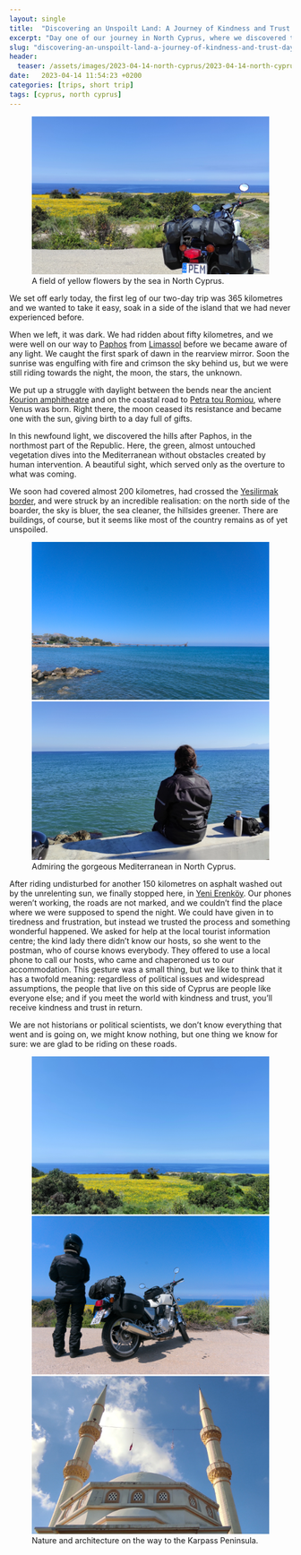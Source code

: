 ```yaml
---
layout: single
title:  "Discovering an Unspoilt Land: A Journey of Kindness and Trust - Day 1"
excerpt: "Day one of our journey in North Cyprus, where we discovered the beauty and kindness of this unspoilt region."
slug: "discovering-an-unspoilt-land-a-journey-of-kindness-and-trust-day-1"
header:
  teaser: /assets/images/2023-04-14-north-cyprus/2023-04-14-north-cyprus-01.webp
date:   2023-04-14 11:54:23 +0200
categories: [trips, short trip]
tags: [cyprus, north cyprus]
---
```

<figure class="align-center">
  <a href="/assets/images/2023-04-14-north-cyprus/2023-04-14-north-cyprus-01.webp" title="A field of yellow flowers by the sea in North Cyprus." alt="A field of yellow flowers by the sea in North Cyprus.">
  <img src="/assets/images/2023-04-14-north-cyprus/2023-04-14-north-cyprus-01.webp" alt="A field of yellow flowers by the sea in North Cyprus."></a>
  <figcaption>A field of yellow flowers by the sea in North Cyprus.</figcaption>
</figure>

<span class="drop_cap">W</span><span class="first_word">e</span> set off early today, the first leg of our two-day trip was 365 kilometres and we wanted to take it easy, soak in a side of the island that we had never experienced before.

When we left, it was dark. We had ridden about fifty kilometres, and we were well on our way to [Paphos](https://goo.gl/maps/ATfurAj6KH8SgiXU9) from [Limassol](https://goo.gl/maps/yYH9h2xR1HKDNT8s5) before we became aware of any light. We caught the first spark of dawn in the rearview mirror. Soon the sunrise was engulfing with fire and crimson the sky behind us, but we were still riding towards the night, the moon, the stars, the unknown.

We put up a struggle with daylight between the bends near the ancient [Kourion amphitheatre](https://goo.gl/maps/L4y7gBx5ycTjiycR9) and on the coastal road to [Petra tou Romiou](https://goo.gl/maps/8AhYtASGhxNbtEn16), where Venus was born. Right there, the moon ceased its resistance and became one with the sun, giving birth to a day full of gifts.

In this newfound light, we discovered the hills after Paphos, in the northmost part of the Republic. Here, the green, almost untouched vegetation dives into the Mediterranean without obstacles created by human intervention. A beautiful sight, which served only as the overture to what was coming.

We soon had covered almost 200 kilometres, had crossed the [Yesilirmak border](https://goo.gl/maps/Y33TLDit3E96NVJm6), and were struck by an incredible realisation: on the north side of the boarder, the sky is bluer, the sea cleaner, the hillsides greener. There are buildings, of course, but it seems like most of the country remains as of yet unspoiled.

<figure class="half">
  <a href="/assets/images/2023-04-14-north-cyprus/2023-04-14-north-cyprus-02.webp" title="A steel pier extends into the clear sea." alt="A steel pier extends into the clear sea.">
  <img src="/assets/images/2023-04-14-north-cyprus/2023-04-14-north-cyprus-02.webp" alt="A steel pier extends into the clear sea."></a>

  <a href="/assets/images/2023-04-14-north-cyprus/2023-04-14-north-cyprus-03.webp" title="Breakfast by the sea." alt="Breakfast by the sea.">
  <img src="/assets/images/2023-04-14-north-cyprus/2023-04-14-north-cyprus-03.webp" alt="Breakfast by the sea."></a>

  <figcaption>Admiring the gorgeous Mediterranean in North Cyprus.</figcaption>
</figure>

After riding undisturbed for another 150 kilometres on asphalt washed out by the unrelenting sun, we finally stopped here, in [Yeni Erenköy](https://goo.gl/maps/9ZZFGrLL9mLHNicp6). Our phones weren’t working, the roads are not marked, and we couldn’t find the place where we were supposed to spend the night. We could have given in to tiredness and frustration, but instead we trusted the process and something wonderful happened. We asked for help at the local tourist information centre; the kind lady there didn’t know our hosts, so she went to the postman, who of course knows everybody. They offered to use a local phone to call our hosts, who came and chaperoned us to our accommodation. This gesture was a small thing, but we like to think that it has a twofold meaning: regardless of political issues and widespread assumptions, the people that live on this side of Cyprus are people like everyone else; and if you meet the world with kindness and trust, you’ll receive kindness and trust in return.

We are not historians or political scientists, we don’t know everything that went and is going on, we might know nothing, but one thing we know for sure: we are glad to be riding on these roads.

<figure class="third">
  <a href="/assets/images/2023-04-14-north-cyprus/2023-04-14-north-cyprus-05.webp" title="A yellow flowers field along the coast." alt="A yellow flowers field along the coast.">
  <img src="/assets/images/2023-04-14-north-cyprus/2023-04-14-north-cyprus-05.webp" alt="A yellow flowers field along the coast."></a>

  <a href="/assets/images/2023-04-14-north-cyprus/2023-04-14-north-cyprus-04.webp" title="Taking in the unspoilt nature." alt="A rider by their motorbike looking at a field of yellow flowers by the sea.">
  <img src="/assets/images/2023-04-14-north-cyprus/2023-04-14-north-cyprus-04.webp" alt="A rider by their motorbike looking at a field of yellow flowers by the sea."></a>

  <a href="/assets/images/2023-04-14-north-cyprus/2023-04-14-north-cyprus-06.webp" title="Mosque in Yeni Erenköy." alt="Mosque in Yeni Erenköy.">
  <img src="/assets/images/2023-04-14-north-cyprus/2023-04-14-north-cyprus-06.webp" alt="Mosque in Yeni Erenköy."></a>

  <figcaption>Nature and architecture on the way to the Karpass Peninsula.</figcaption>
</figure>